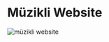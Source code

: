 # Müzikli Website

![müzikli website](https://user-images.githubusercontent.com/115943950/197350865-4c5a91fa-d9a8-48d9-bc07-98360e667198.png)

